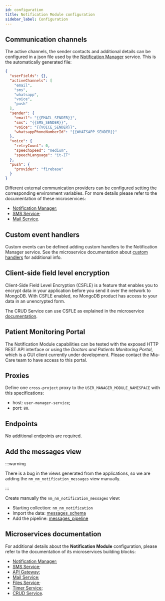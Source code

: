 ```yaml
---
id: configuration
title: Notification Module configuration
sidebar_label: Configuration
---
```




## Communication channels

The active channels, the sender contacts and additional details can be configured in a json file used by the [Notification Manager][mia-notification-manager] service. This is the automatically generated file:

```json
{
  "userFields": {},
  "activeChannels": [
    "email",
    "sms",
    "whatsapp",
    "voice",
    "push"
  ],
  "sender": {
    "email": "{{EMAIL_SENDER}}",
    "sms": "{{SMS_SENDER}}",
    "voice": "{{VOICE_SENDER}}",
    "whatsappPhoneNumberId": "{{WHATSAPP_SENDER}}"
  },
  "voice": {
    "retryCount": 0,
    "speechSpeed": "medium",
    "speechLanguage": "it-IT"
  },
  "push": {
    "provider": "firebase"
  }
}
```

Different external communication providers can be configured setting the corresponding environment variables. For more details please refer to the documentation of these microservices:

- [Notification Manager][mia-notification-manager];
- [SMS Service][mia-sms-service];
- [Mail Service][mia-mail-service].


## Custom event handlers

Custom events can be defined adding custom handlers to the Notification Manager service. See the microservice documentation about [custom handlers][mia-notification-manager-custom-handler] for additional info.


## Client-side field level encryption

Client-Side Field Level Encryption (CSFLE) is a feature that enables you to encrypt data in your application before you send it over the network to MongoDB. With CSFLE enabled, no MongoDB product has access to your data in an unencrypted form.

The CRUD Service can use CSFLE as explained in the microservice [documentation][mia-crud-service-csfle].


## Patient Monitoring Portal

The Notification Module capabilities can be tested with the exposed HTTP REST API interface or using the *Doctors and Patients Monitoring Portal*, which is a GUI client currently under development. Please contact the Mia-Care team to have access to this portal. 

## Proxies

Define one `cross-project` proxy to the `USER_MANAGER_MODULE_NAMESPACE` with this specifications:

- host: `user-manager-service`;
- port: `80`.


## Endpoints

No additional endpoints are required.

## Add the messages view

:::warning

There is a bug in the views generated from the applications, so we are adding the `nm_nm_notification_messages` view manually.

:::

Create manually the `nm_nm_notification_messages` view:

- Starting collection: `nm_nm_notification`
- Import the data: <a download target="_blank" href="/docs_files_to_download/notification-module/nm_nm_notification_messages.json">messages_schema</a>
- Add the pipeline: <a download target="_blank" href="/docs_files_to_download/notification-module/notification_messages_pipeline.json">messages_pipeline</a>

## Microservices documentation

For additional details about the **Notification Module** configuration, please refer to the documentation of its microservices building blocks:

- [Notification Manager][mia-notification-manager];
- [SMS Service][mia-sms-service];
- [API Gateway][mia-api-gateway];
- [Mail Service][mia-mail-service];
- [Files Service][mia-files-service];
- [Timer Service][mia-timer-service];
- [CRUD Service][mia-crud-service].

[mia-api-gateway]: /runtime-components/plugins/api-gateway/10_overview.md
[mia-crud-service]: /runtime-components/plugins/crud-service/10_overview_and_usage.md
[mia-crud-service-csfle]: /runtime-components/plugins/crud-service/30_encryption_configuration.md
[mia-notification-manager]: /runtime-components/plugins/notification-manager-service/20_configuration.md#channels-configuration
[mia-notification-manager-custom-handler]: /runtime-components/plugins/notification-manager-service/20_configuration.md#custom-event-handlers
[mia-sms-service]: /runtime-components/plugins/sms-service/10_overview.md
[mia-mail-service]: /runtime-components/plugins/ses-mail-notification-service/configuration.md
[mia-files-service]: /runtime-components/plugins/files-service/configuration.mdx
[mia-timer-service]: /runtime-components/plugins/timer-service/20_configuration.md
[mia-api-gateway]: /runtime-components/plugins/api-gateway/10_overview.md
